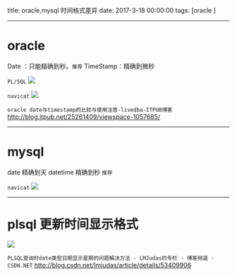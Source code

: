 title: oracle,mysql 时间格式差异
date: 2017-3-18 00:00:00
tags: [oracle ]


---


# oracle
Date ：只能精确到秒。`推荐`
TimeStamp：精确到微秒


`PL/SQL`
![]( http://ll-blog.oss-cn-hangzhou.aliyuncs.com/17-5-31/85760702.jpg)



`navicat`
![](http://ll-blog.oss-cn-hangzhou.aliyuncs.com/17-5-31/65780430.jpg)

 
`oracle date与timestamp的比较与使用注意-livedba-ITPUB博客`
http://blog.itpub.net/25261409/viewspace-1057685/


---
# mysql
date            精确到天
datetime     精确到秒  `推荐`


`navicat`
![]( http://ll-blog.oss-cn-hangzhou.aliyuncs.com/17-5-31/57189723.jpg)


---

# plsql 更新时间显示格式
![](http://ll-blog.oss-cn-hangzhou.aliyuncs.com/17-5-31/29537999.jpg)



`PLSQL查询时date类型日期显示星期的问题解决方法 - LMJudas的专栏 - 博客频道 - CSDN.NET`
http://blog.csdn.net/lmjudas/article/details/53409906


 